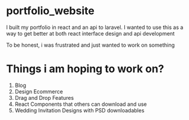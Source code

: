 # portfolio_website
I built my portfolio in react and an api to laravel. I wanted to use this as a way to get better at both react interface design and api development

To be honest, i was frustrated and just wanted to work on something

# Things i am hoping to work on?
1. Blog
2. Design Ecommerce
3. Drag and Drop Features
4. React Components that others can download and use
5. Wedding Invitation Designs with PSD downloadables
   
